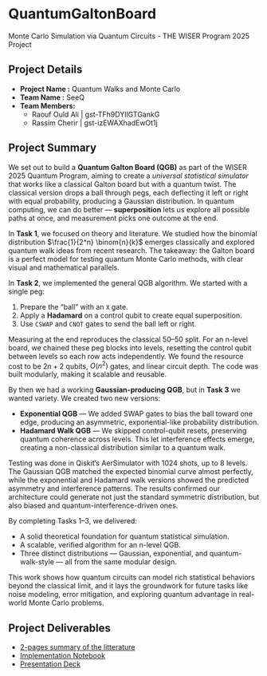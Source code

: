 # QuantumGaltonBoard
Monte Carlo Simulation via Quantum Circuits - THE WISER Program 2025 Project

## Project Details
- **Project Name :** Quantum Walks and Monte Carlo
- **Team Name :** SeeQ
- **Team Members:**
  - Raouf Ould Ali | gst-TFh9DYIlGTGankG
  - Rassim Cherir | gst-izEWAXhadEwOt1j

## Project Summary
We set out to build a **Quantum Galton Board (QGB)** as part of the WISER 2025 Quantum Program, aiming to create a *universal statistical simulator* that works like a classical Galton board but with a quantum twist. The classical version drops a ball through pegs, each deflecting it left or right with equal probability, producing a Gaussian distribution. In quantum computing, we can do better — **superposition** lets us explore all possible paths at once, and measurement picks one outcome at the end.

In **Task 1**, we focused on theory and literature. We studied how the binomial distribution $\frac{1}{2^n} \binom{n}{k}$ emerges classically and explored quantum walk ideas from recent research. The takeaway: the Galton board is a perfect model for testing quantum Monte Carlo methods, with clear visual and mathematical parallels.

In **Task 2**, we implemented the general QGB algorithm. We started with a single peg:

1. Prepare the “ball” with an `X` gate.
2. Apply a **Hadamard** on a control qubit to create equal superposition.
3. Use `CSWAP` and `CNOT` gates to send the ball left or right.

Measuring at the end reproduces the classical 50–50 split. For an n-level board, we chained these peg blocks into levels, resetting the control qubit between levels so each row acts independently. We found the resource cost to be $2n + 2$ qubits, $O(n^2)$ gates, and linear circuit depth. The code was built modularly, making it scalable and reusable.

By then we had a working **Gaussian-producing QGB**, but in **Task 3** we wanted variety. We created two new versions:

* **Exponential QGB** — We added SWAP gates to bias the ball toward one edge, producing an asymmetric, exponential-like probability distribution.
* **Hadamard Walk QGB** — We skipped control-qubit resets, preserving quantum coherence across levels. This let interference effects emerge, creating a non-classical distribution similar to a quantum walk.

Testing was done in Qiskit’s AerSimulator with 1024 shots, up to 8 levels. The Gaussian QGB matched the expected binomial curve almost perfectly, while the exponential and Hadamard walk versions showed the predicted asymmetry and interference patterns. The results confirmed our architecture could generate not just the standard symmetric distribution, but also biased and quantum-interference-driven ones.

By completing Tasks 1–3, we delivered:

* A solid theoretical foundation for quantum statistical simulation.
* A scalable, verified algorithm for an n-level QGB.
* Three distinct distributions — Gaussian, exponential, and quantum-walk-style — all from the same modular design.

This work shows how quantum circuits can model rich statistical behaviors beyond the classical limit, and it lays the groundwork for future tasks like noise modeling, error mitigation, and exploring quantum advantage in real-world Monte Carlo problems.


## Project Deliverables
- [2-pages summary of the litterature](https://github.com/SpeedCode210/QuantumGaltonBoard/blob/main/summary.pdf)
- [Implementation Notebook](https://github.com/SpeedCode210/QuantumGaltonBoard/blob/main/QGB.ipynb)
- [Presentation Deck](https://github.com/SpeedCode210/QuantumGaltonBoard/blob/main/presentation.pdf)
